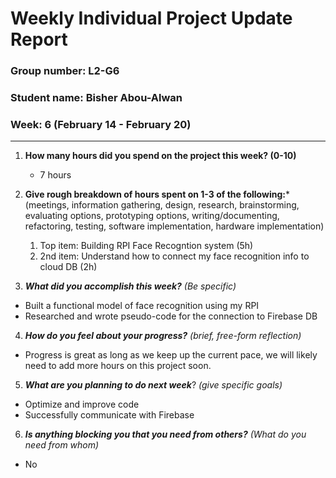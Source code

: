 # Weekly Individual Project Update Report
### Group number: L2-G6
### Student name: Bisher Abou-Alwan
### Week: 6 (February 14 - February 20)
___
1. **How many hours did you spend on the project this week? (0-10)**
   - 7 hours

2. **Give rough breakdown of hours spent on 1-3 of the following:***
   (meetings, information gathering, design, research, brainstorming, evaluating options, prototyping options, writing/documenting, refactoring, testing, software implementation, hardware implementation)
   1. Top item: Building RPI Face Recogntion system (5h)
   2. 2nd item: Understand how to connect my face recognition info to cloud DB (2h)
   
3. ***What did you accomplish this week?*** _(Be specific)_
  - Built a functional model of face recognition using my RPI
  - Researched and wrote pseudo-code for the connection to Firebase DB

4. ***How do you feel about your progress?*** _(brief, free-form reflection)_
  - Progress is great as long as we keep up the current pace, we will likely need to add more hours on this project soon.
    
5. ***What are you planning to do next week***? _(give specific goals)_
  - Optimize and improve code 
  - Successfully communicate with Firebase
    
6. ***Is anything blocking you that you need from others?*** _(What do you need from whom)_
  - No
